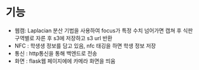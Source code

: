 # 기능

- 웹캠: Laplacian 분산 기법을 사용하여 focus가 특정 수치 넘어가면 캡쳐 후 식판 구역별로 자른 후 s3에 저장하고 s3 url 반환
- NFC : 학생생 정보를 담고 있음, nfc 태깅을 하면 학생 정보 저장
- 통신 : http통신을 통해 백엔드로 전송
- 화면 : flask웹 페이지에에 카메라 화면을 띄움
